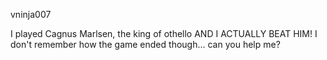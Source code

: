 vninja007

I played Cagnus Marlsen, the king of othello AND I ACTUALLY BEAT HIM! I don't remember how the game ended though... can you help me?
